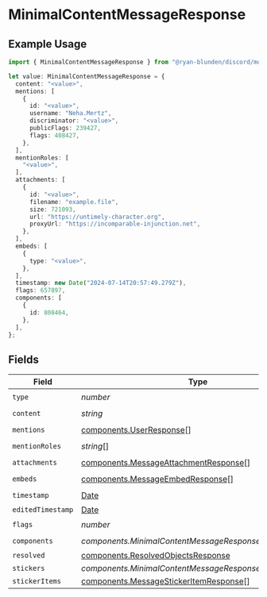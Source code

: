 # MinimalContentMessageResponse

## Example Usage

```typescript
import { MinimalContentMessageResponse } from "@ryan-blunden/discord/models/components";

let value: MinimalContentMessageResponse = {
  content: "<value>",
  mentions: [
    {
      id: "<value>",
      username: "Neha.Mertz",
      discriminator: "<value>",
      publicFlags: 239427,
      flags: 408427,
    },
  ],
  mentionRoles: [
    "<value>",
  ],
  attachments: [
    {
      id: "<value>",
      filename: "example.file",
      size: 721093,
      url: "https://untimely-character.org",
      proxyUrl: "https://incomparable-injunction.net",
    },
  ],
  embeds: [
    {
      type: "<value>",
    },
  ],
  timestamp: new Date("2024-07-14T20:57:49.279Z"),
  flags: 657897,
  components: [
    {
      id: 808464,
    },
  ],
};
```

## Fields

| Field                                                                                            | Type                                                                                             | Required                                                                                         | Description                                                                                      |
| ------------------------------------------------------------------------------------------------ | ------------------------------------------------------------------------------------------------ | ------------------------------------------------------------------------------------------------ | ------------------------------------------------------------------------------------------------ |
| `type`                                                                                           | *number*                                                                                         | :heavy_check_mark:                                                                               | N/A                                                                                              |
| `content`                                                                                        | *string*                                                                                         | :heavy_check_mark:                                                                               | N/A                                                                                              |
| `mentions`                                                                                       | [components.UserResponse](../../models/components/userresponse.md)[]                             | :heavy_check_mark:                                                                               | N/A                                                                                              |
| `mentionRoles`                                                                                   | *string*[]                                                                                       | :heavy_check_mark:                                                                               | N/A                                                                                              |
| `attachments`                                                                                    | [components.MessageAttachmentResponse](../../models/components/messageattachmentresponse.md)[]   | :heavy_check_mark:                                                                               | N/A                                                                                              |
| `embeds`                                                                                         | [components.MessageEmbedResponse](../../models/components/messageembedresponse.md)[]             | :heavy_check_mark:                                                                               | N/A                                                                                              |
| `timestamp`                                                                                      | [Date](https://developer.mozilla.org/en-US/docs/Web/JavaScript/Reference/Global_Objects/Date)    | :heavy_check_mark:                                                                               | N/A                                                                                              |
| `editedTimestamp`                                                                                | [Date](https://developer.mozilla.org/en-US/docs/Web/JavaScript/Reference/Global_Objects/Date)    | :heavy_minus_sign:                                                                               | N/A                                                                                              |
| `flags`                                                                                          | *number*                                                                                         | :heavy_check_mark:                                                                               | N/A                                                                                              |
| `components`                                                                                     | *components.MinimalContentMessageResponseComponents*[]                                           | :heavy_check_mark:                                                                               | N/A                                                                                              |
| `resolved`                                                                                       | [components.ResolvedObjectsResponse](../../models/components/resolvedobjectsresponse.md)         | :heavy_minus_sign:                                                                               | N/A                                                                                              |
| `stickers`                                                                                       | *components.MinimalContentMessageResponseStickers*[]                                             | :heavy_minus_sign:                                                                               | N/A                                                                                              |
| `stickerItems`                                                                                   | [components.MessageStickerItemResponse](../../models/components/messagestickeritemresponse.md)[] | :heavy_minus_sign:                                                                               | N/A                                                                                              |